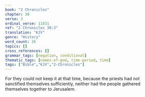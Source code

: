 ```yaml
---
book: "2 Chronicles"
chapter: 30
verse: 3
ordinal_verse: 11831
ref: "2 Chronicles 30:3"
translation: "KJV"
genre: "History"
word_count: 26
topics: []
cross_references: []
grammar_tags: [negation, conditional]
thematic_tags: [names-of-god, time-period, time]
tags: ["Bible","KJV","2-Chronicles"]
---
```

For they could not keep it at that time, because the priests had not sanctified themselves sufficiently, neither had the people gathered themselves together to Jerusalem.
